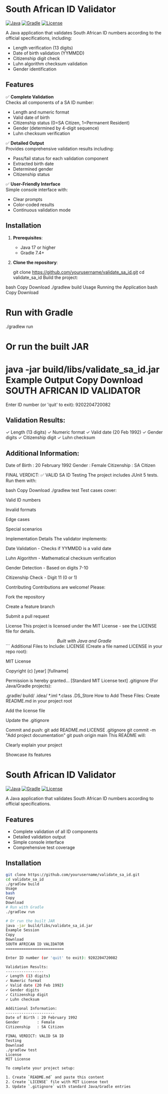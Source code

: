 # South African ID Validator

[![Java](https://img.shields.io/badge/Java-17%2B-blue)](https://www.java.com)
[![Gradle](https://img.shields.io/badge/Gradle-7.4+-brightgreen)](https://gradle.org)
[![License](https://img.shields.io/badge/License-MIT-yellow)](LICENSE)

A Java application that validates South African ID numbers according to the official specifications, including:
- Length verification (13 digits)
- Date of birth validation (YYMMDD)
- Citizenship digit check
- Luhn algorithm checksum validation
- Gender identification

## Features

✅ **Complete Validation**  
Checks all components of a SA ID number:
- Length and numeric format
- Valid date of birth
- Citizenship status (0=SA Citizen, 1=Permanent Resident)
- Gender (determined by 4-digit sequence)
- Luhn checksum verification

✅ **Detailed Output**  
Provides comprehensive validation results including:
- Pass/fail status for each validation component
- Extracted birth date
- Determined gender
- Citizenship status

✅ **User-Friendly Interface**  
Simple console interface with:
- Clear prompts
- Color-coded results
- Continuous validation mode

## Installation

1. **Prerequisites**:
   - Java 17 or higher
   - Gradle 7.4+

2. **Clone the repository**:
   
   git clone https://github.com/yourusername/validate_sa_id.git
   cd validate_sa_id
Build the project:

bash
Copy
Download
./gradlew build
Usage
Running the Application
bash
Copy
Download
# Run with Gradle
./gradlew run

# Or run the built JAR
java -jar build/libs/validate_sa_id.jar
Example Output
Copy
Download
SOUTH AFRICAN ID VALIDATOR
==========================

Enter ID number (or 'quit' to exit): 9202204720082

Validation Results:
-----------------
✓ Length (13 digits)
✓ Numeric format
✓ Valid date (20 Feb 1992)
✓ Gender digits
✓ Citizenship digit
✓ Luhn checksum

Additional Information:
----------------------
Date of Birth : 20 February 1992
Gender        : Female
Citizenship   : SA Citizen

FINAL VERDICT: ✅ VALID SA ID
Testing
The project includes JUnit 5 tests. Run them with:

bash
Copy
Download
./gradlew test
Test cases cover:

Valid ID numbers

Invalid formats

Edge cases

Special scenarios

Implementation Details
The validator implements:

Date Validation - Checks if YYMMDD is a valid date

Luhn Algorithm - Mathematical checksum verification

Gender Detection - Based on digits 7-10

Citizenship Check - Digit 11 (0 or 1)

Contributing
Contributions are welcome! Please:

Fork the repository

Create a feature branch

Submit a pull request

License
This project is licensed under the MIT License - see the LICENSE file for details.

<div align="center"> <i>Built with Java and Gradle</i> </div> ```
Additional Files to Include:
LICENSE (Create a file named LICENSE in your repo root):

MIT License

Copyright (c) [year] [fullname]

Permission is hereby granted...
[Standard MIT License text]
.gitignore (For Java/Gradle projects):

.gradle/
build/
.idea/
*.iml
*.class
.DS_Store
How to Add These Files:
Create README.md in your project root

Add the license file

Update the .gitignore

Commit and push:
git add README.md LICENSE .gitignore
git commit -m "Add project documentation"
git push origin main
This README will:

Clearly explain your project

Showcase its features


# South African ID Validator

[![Java](https://img.shields.io/badge/Java-17%2B-blue)](https://www.java.com)
[![Gradle](https://img.shields.io/badge/Gradle-7.4+-brightgreen)](https://gradle.org)
[![License](https://img.shields.io/badge/License-MIT-yellow)](LICENSE)

A Java application that validates South African ID numbers according to official specifications.

## Features

- Complete validation of all ID components
- Detailed validation output
- Simple console interface
- Comprehensive test coverage

## Installation

```bash
git clone https://github.com/yourusername/validate_sa_id.git
cd validate_sa_id
./gradlew build
Usage
bash
Copy
Download
# Run with Gradle
./gradlew run

# Or run the built JAR
java -jar build/libs/validate_sa_id.jar
Example Session
Copy
Download
SOUTH AFRICAN ID VALIDATOR
==========================

Enter ID number (or 'quit' to exit): 9202204720082

Validation Results:
-----------------
✓ Length (13 digits)
✓ Numeric format
✓ Valid date (20 Feb 1992)
✓ Gender digits
✓ Citizenship digit
✓ Luhn checksum

Additional Information:
----------------------
Date of Birth : 20 February 1992
Gender        : Female
Citizenship   : SA Citizen

FINAL VERDICT: VALID SA ID
Testing
Download
./gradlew test
License
MIT License

To complete your project setup:

1. Create `README.md` and paste this content
2. Create `LICENSE` file with MIT License text
3. Update `.gitignore` with standard Java/Gradle entries

